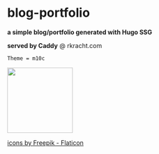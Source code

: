 # blog-portfolio
**a simple blog/portfolio generated with Hugo SSG**



__served by Caddy__ @ rkracht.com

`Theme = m10c`


   
  
 
   
   
   <a href= "https://rkracht.com">
   

   <img src="https://cdn-icons-png.flaticon.com/512/2282/2282188.png" width="150" height="150" class="center">
  
   <a href="https://www.flaticon.com/free-icons/web-development"> icons by Freepik - Flaticon</a>

